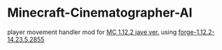 # Minecraft-Cinematographer-AI

player movement handler mod for [MC 1.12.2 jave ver.](https://www.minecraft.net/ja-jp/store/minecraft-java-edition)
using [forge-1.12.2-14.23.5.2855](https://files.minecraftforge.net/net/minecraftforge/forge/index_1.12.2.html)
